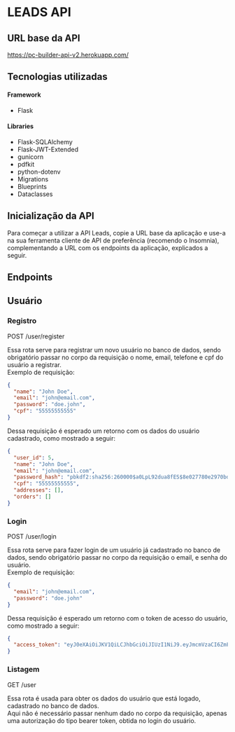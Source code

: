 # LEADS API

## URL base da API

https://pc-builder-api-v2.herokuapp.com/

## Tecnologias utilizadas

#### Framework

- Flask

#### Libraries

- Flask-SQLAlchemy <br>
- Flask-JWT-Extended <br>
- gunicorn <br>
- pdfkit <br>
- python-dotenv <br>
- Migrations <br>
- Blueprints <br>
- Dataclasses

## Inicialização da API

Para começar a utilizar a API Leads, copie a URL base da aplicação e use-a na sua ferramenta cliente de API de preferência (recomendo o Insomnia), complementando a URL com os endpoints da aplicação, explicados a seguir.

## Endpoints

<!-- Existem X endpoints nessa aplicação: X pra registro de usuário, X pra listagem dos usuários... -->

## Usuário

### Registro

POST /user/register

Essa rota serve para registrar um novo usuário no banco de dados, sendo obrigatório passar no corpo da requisição o nome, email, telefone e cpf do usuário a registrar. <br>
Exemplo de requisição:

```json
{
  "name": "John Doe",
  "email": "john@email.com",
  "password": "doe.john",
  "cpf": "55555555555"
}
```

Dessa requisição é esperado um retorno com os dados do usuário cadastrado, como mostrado a seguir:

```json
{
  "user_id": 5,
  "name": "John Doe",
  "email": "john@email.com",
  "password_hash": "pbkdf2:sha256:260000$a0LpL92dua8fES$8e027780e2970bd91a7b1dc984af8fbe87d7cc83a8701fa7699ca99a6665a1ce",
  "cpf": "55555555555",
  "addresses": [],
  "orders": []
}
```

### Login

POST /user/login

Essa rota serve para fazer login de um usuário já cadastrado no banco de dados, sendo obrigatório passar no corpo da requisição o email, e senha do usuário. <br>
Exemplo de requisição:

```json
{
  "email": "john@email.com",
  "password": "doe.john"
}
```

Dessa requisição é esperado um retorno com o token de acesso do usuário, como mostrado a seguir:

```json
{
  "access_token": "eyJ0eXAiOiJKV1QiLCJhbGciOiJIUzI1NiJ9.eyJmcmVzaCI6ZmFsc2UsImlhdCI6MTY0NjQxODA3NCwianRpIjoiNWE0ZDgzODMtZThlNS00MWYzLWEwMDItN2ZlODQzOTg0YzI5IiwidHlwZSI6ImFjY2VzcyIsInN1YiI6eyJ1c2VyX2lkIjo1LCJuYW1lIjoiSm9obiBEb2UiLCJlbWFpbCI6ImpvaG5AZW1haWwuY29tIiwicGFzc3dvcmRfaGFzaCI6InBia2RmMjpzaGEyNTY6MjYwMDAwJGEwTHBMOTJkdWE4ZkVTJDhlMDI3NzgwZTI5NzBiZDkxYTdiMWRjOTg0YWY4ZmJlODdkN2NjODNhODcwMWZhNzY5OWNhOTlhNjY2NWExY2UiLCJjcGYiOiI1NTU1NTU1NTU1NSIsImFkZHJlc3NlcyI6W10sIm9yZGVycyI6W119LCJuYmYiOjE2NDY0MTgwNzQsImV4cCI6MTY0NjUwNDQ3NH0.6X5CEa9cCiauP3qjy7eKvDsVMHr2DGpkPFrRI3YFtRw"
}
```

### Listagem

GET /user

Essa rota é usada para obter os dados do usuário que está logado, cadastrado no banco de dados. <br>
Aqui não é necessário passar nenhum dado no corpo da requisição, apenas uma autorização do tipo bearer token, obtida no login do usuário.

<!-- ### Atualização

PATCH /user

Já a rota patch /leads pode ser usada para registrar a visita de um lead, aumentando em 1 o valor da coluna "visits" do lead no banco de dados. <br>
No corpo da requisição deve ser passado apenas o email do lead a atualizar. <br>
Exemplo de requisição:

```json
{
  "email": "john@email.com"
}
```

### Deleção

DELETE /leads <br/>

Por último, a requisição DELETE /leads pode ser usada para deletar um lead específico do banco de dados, sendo necessário passar apenas o email no corpo da requisição. <br>
Exemplo de requisição:

```json
{
  "email": "john@email.com"
}
``` -->

